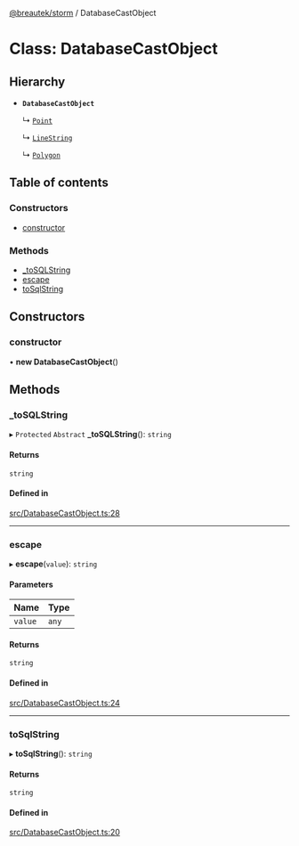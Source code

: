 [@breautek/storm](../README.md) / DatabaseCastObject

# Class: DatabaseCastObject

## Hierarchy

- **`DatabaseCastObject`**

  ↳ [`Point`](Point.md)

  ↳ [`LineString`](LineString.md)

  ↳ [`Polygon`](Polygon.md)

## Table of contents

### Constructors

- [constructor](DatabaseCastObject.md#constructor)

### Methods

- [\_toSQLString](DatabaseCastObject.md#_tosqlstring)
- [escape](DatabaseCastObject.md#escape)
- [toSqlString](DatabaseCastObject.md#tosqlstring)

## Constructors

### constructor

• **new DatabaseCastObject**()

## Methods

### \_toSQLString

▸ `Protected` `Abstract` **_toSQLString**(): `string`

#### Returns

`string`

#### Defined in

[src/DatabaseCastObject.ts:28](https://github.com/breautek/storm/blob/4b2254f/src/DatabaseCastObject.ts#L28)

___

### escape

▸ **escape**(`value`): `string`

#### Parameters

| Name | Type |
| :------ | :------ |
| `value` | `any` |

#### Returns

`string`

#### Defined in

[src/DatabaseCastObject.ts:24](https://github.com/breautek/storm/blob/4b2254f/src/DatabaseCastObject.ts#L24)

___

### toSqlString

▸ **toSqlString**(): `string`

#### Returns

`string`

#### Defined in

[src/DatabaseCastObject.ts:20](https://github.com/breautek/storm/blob/4b2254f/src/DatabaseCastObject.ts#L20)
